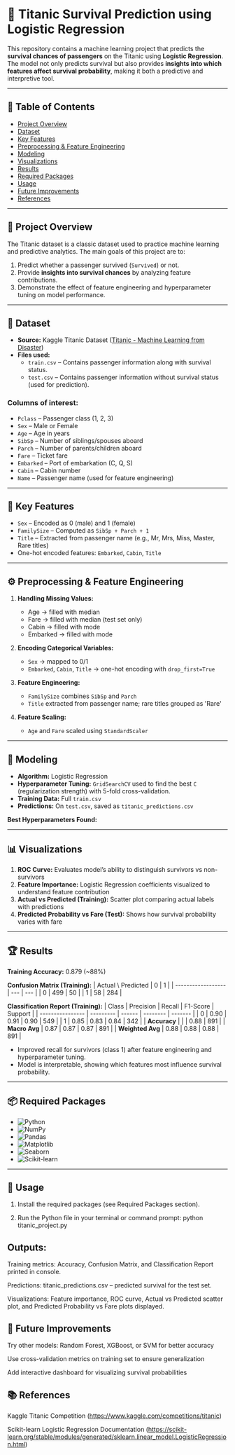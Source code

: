 # 🚢 Titanic Survival Prediction using Logistic Regression

This repository contains a machine learning project that predicts the **survival chances of passengers** on the Titanic using **Logistic Regression**. The model not only predicts survival but also provides **insights into which features affect survival probability**, making it both a predictive and interpretive tool.

---

## 📑 Table of Contents
- [Project Overview](#project-overview)  
- [Dataset](#dataset)  
- [Key Features](#key-features)  
- [Preprocessing & Feature Engineering](#preprocessing--feature-engineering)  
- [Modeling](#modeling)  
- [Visualizations](#visualizations)  
- [Results](#results)  
- [Required Packages](#required-packages)  
- [Usage](#usage)  
- [Future Improvements](#future-improvements)  
- [References](#references)  

---

## 📝 Project Overview
The Titanic dataset is a classic dataset used to practice machine learning and predictive analytics. The main goals of this project are to:

1. Predict whether a passenger survived (`Survived`) or not.  
2. Provide **insights into survival chances** by analyzing feature contributions.  
3. Demonstrate the effect of feature engineering and hyperparameter tuning on model performance.

---

## 📂 Dataset
- **Source:** Kaggle Titanic Dataset ([Titanic - Machine Learning from Disaster](https://www.kaggle.com/c/titanic))  
- **Files used:**  
  - `train.csv` – Contains passenger information along with survival status.  
  - `test.csv` – Contains passenger information without survival status (used for prediction).  

### Columns of interest:
- `Pclass` – Passenger class (1, 2, 3)  
- `Sex` – Male or Female  
- `Age` – Age in years  
- `SibSp` – Number of siblings/spouses aboard  
- `Parch` – Number of parents/children aboard  
- `Fare` – Ticket fare  
- `Embarked` – Port of embarkation (C, Q, S)  
- `Cabin` – Cabin number  
- `Name` – Passenger name (used for feature engineering)  

---

## 🌟 Key Features
- `Sex` – Encoded as 0 (male) and 1 (female)  
- `FamilySize` – Computed as `SibSp + Parch + 1`  
- `Title` – Extracted from passenger name (e.g., Mr, Mrs, Miss, Master, Rare titles)  
- One-hot encoded features: `Embarked`, `Cabin`, `Title`  

---

## ⚙️ Preprocessing & Feature Engineering
1. **Handling Missing Values:**
   - Age → filled with median  
   - Fare → filled with median (test set only)  
   - Cabin → filled with mode  
   - Embarked → filled with mode  

2. **Encoding Categorical Variables:**
   - `Sex` → mapped to 0/1  
   - `Embarked`, `Cabin`, `Title` → one-hot encoding with `drop_first=True`  

3. **Feature Engineering:**
   - `FamilySize` combines `SibSp` and `Parch`  
   - `Title` extracted from passenger name; rare titles grouped as 'Rare'  

4. **Feature Scaling:**
   - `Age` and `Fare` scaled using `StandardScaler`  

---

## 🤖 Modeling
- **Algorithm:** Logistic Regression  
- **Hyperparameter Tuning:** `GridSearchCV` used to find the best `C` (regularization strength) with 5-fold cross-validation.  
- **Training Data:** Full `train.csv`  
- **Predictions:** On `test.csv`, saved as `titanic_predictions.csv`  

**Best Hyperparameters Found:**  

---

## 📊 Visualizations
1. **ROC Curve:** Evaluates model’s ability to distinguish survivors vs non-survivors  
2. **Feature Importance:** Logistic Regression coefficients visualized to understand feature contribution  
3. **Actual vs Predicted (Training):** Scatter plot comparing actual labels with predictions  
4. **Predicted Probability vs Fare (Test):** Shows how survival probability varies with fare  

---

## 🏆 Results
**Training Accuracy:** 0.879 (~88%)  

**Confusion Matrix (Training):**
| Actual \ Predicted | 0   | 1   |
| ------------------ | --- | --- |
| 0                  | 499 | 50  |
| 1                  | 58  | 284 |



**Classification Report (Training):**
| Class            | Precision | Recall | F1-Score | Support |
| ---------------- | --------- | ------ | -------- | ------- |
| 0                | 0.90      | 0.91   | 0.90     | 549     |
| 1                | 0.85      | 0.83   | 0.84     | 342     |
| **Accuracy**     |           |        | 0.88     | 891     |
| **Macro Avg**    | 0.87      | 0.87   | 0.87     | 891     |
| **Weighted Avg** | 0.88      | 0.88   | 0.88     | 891     |




- Improved recall for survivors (class 1) after feature engineering and hyperparameter tuning.  
- Model is interpretable, showing which features most influence survival probability.

---

## 📦 Required Packages

- ![Python](https://img.shields.io/badge/Python-3.x-blue)  
- ![NumPy](https://img.shields.io/badge/NumPy-1.25.0-orange)  
- ![Pandas](https://img.shields.io/badge/Pandas-1.7.0-green)  
- ![Matplotlib](https://img.shields.io/badge/Matplotlib-3.8.0-red)  
- ![Seaborn](https://img.shields.io/badge/Seaborn-0.13.2-purple)  
- ![Scikit-learn](https://img.shields.io/badge/Scikit--learn-1.3.0-yellow)

---

## 🚀 Usage

1. Install the required packages (see Required Packages section).  

2. Run the Python file in your terminal or command prompt:
python titanic_project.py 

## Outputs:

Training metrics: Accuracy, Confusion Matrix, and Classification Report printed in console.

Predictions: titanic_predictions.csv – predicted survival for the test set.

Visualizations: Feature importance, ROC curve, Actual vs Predicted scatter plot, and Predicted Probability vs Fare plots displayed.

## 🔮 Future Improvements

Try other models: Random Forest, XGBoost, or SVM for better accuracy

Use cross-validation metrics on training set to ensure generalization

Add interactive dashboard for visualizing survival probabilities

## 📚 References

Kaggle Titanic Competition
(https://www.kaggle.com/competitions/titanic)

Scikit-learn Logistic Regression Documentation
(https://scikit-learn.org/stable/modules/generated/sklearn.linear_model.LogisticRegression.html)


